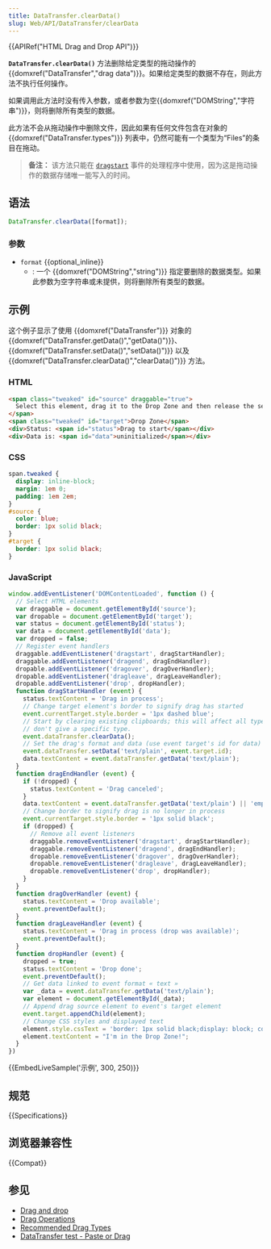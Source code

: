 ```yaml
---
title: DataTransfer.clearData()
slug: Web/API/DataTransfer/clearData
---
```


{{APIRef("HTML Drag and Drop API")}}

**`DataTransfer.clearData()`** 方法删除给定类型的拖动操作的 {{domxref("DataTransfer","drag data")}}。如果给定类型的数据不存在，则此方法不执行任何操作。

如果调用此方法时没有传入参数，或者参数为空{{domxref("DOMString","字符串")}}，则将删除所有类型的数据。

此方法不会从拖动操作中删除文件，因此如果有任何文件包含在对象的 {{domxref("DataTransfer.types")}} 列表中，仍然可能有一个类型为“Files”的条目在拖动。

> **备注：** 该方法只能在 [`dragstart`](/zh-CN/docs/Web/API/HTMLElement/dragstart_event) 事件的处理程序中使用，因为这是拖动操作的数据存储唯一能写入的时间。

## 语法

```js
DataTransfer.clearData([format]);
```

### 参数

- `format` {{optional_inline}}
  - : 一个 {{domxref("DOMString","string")}} 指定要删除的数据类型。如果此参数为空字符串或未提供，则将删除所有类型的数据。

## 示例

这个例子显示了使用 {{domxref("DataTransfer")}} 对象的 {{domxref("DataTransfer.getData()","getData()")}}、{{domxref("DataTransfer.setData()","setData()")}} 以及 {{domxref("DataTransfer.clearData()","clearData()")}} 方法。

### HTML

```html
<span class="tweaked" id="source" draggable="true">
  Select this element, drag it to the Drop Zone and then release the selection to move the element.
</span>
<span class="tweaked" id="target">Drop Zone</span>
<div>Status: <span id="status">Drag to start</span></div>
<div>Data is: <span id="data">uninitialized</span></div>
```

### CSS

```css
span.tweaked {
  display: inline-block;
  margin: 1em 0;
  padding: 1em 2em;
}
#source {
  color: blue;
  border: 1px solid black;
}
#target {
  border: 1px solid black;
}
```

### JavaScript

```js
window.addEventListener('DOMContentLoaded', function () {
  // Select HTML elements
  var draggable = document.getElementById('source');
  var dropable = document.getElementById('target');
  var status = document.getElementById('status');
  var data = document.getElementById('data');
  var dropped = false;
  // Register event handlers
  draggable.addEventListener('dragstart', dragStartHandler);
  draggable.addEventListener('dragend', dragEndHandler);
  dropable.addEventListener('dragover', dragOverHandler);
  dropable.addEventListener('dragleave', dragLeaveHandler);
  dropable.addEventListener('drop', dropHandler);
  function dragStartHandler (event) {
    status.textContent = 'Drag in process';
    // Change target element's border to signify drag has started
    event.currentTarget.style.border = '1px dashed blue';
    // Start by clearing existing clipboards; this will affect all types since we
    // don't give a specific type.
    event.dataTransfer.clearData();
    // Set the drag's format and data (use event target's id for data)
    event.dataTransfer.setData('text/plain', event.target.id);
    data.textContent = event.dataTransfer.getData('text/plain');
  }
  function dragEndHandler (event) {
    if (!dropped) {
      status.textContent = 'Drag canceled';
    }
    data.textContent = event.dataTransfer.getData('text/plain') || 'empty';
    // Change border to signify drag is no longer in process
    event.currentTarget.style.border = '1px solid black';
    if (dropped) {
      // Remove all event listeners
      draggable.removeEventListener('dragstart', dragStartHandler);
      draggable.removeEventListener('dragend', dragEndHandler);
      dropable.removeEventListener('dragover', dragOverHandler);
      dropable.removeEventListener('dragleave', dragLeaveHandler);
      dropable.removeEventListener('drop', dropHandler);
    }
  }
  function dragOverHandler (event) {
    status.textContent = 'Drop available';
    event.preventDefault();
  }
  function dragLeaveHandler (event) {
    status.textContent = 'Drag in process (drop was available)';
    event.preventDefault();
  }
  function dropHandler (event) {
    dropped = true;
    status.textContent = 'Drop done';
    event.preventDefault();
    // Get data linked to event format « text »
    var _data = event.dataTransfer.getData('text/plain');
    var element = document.getElementById(_data);
    // Append drag source element to event's target element
    event.target.appendChild(element);
    // Change CSS styles and displayed text
    element.style.cssText = 'border: 1px solid black;display: block; color: red';
    element.textContent = "I'm in the Drop Zone!";
  }
})
```

{{EmbedLiveSample('示例', 300, 250)}}

## 规范

{{Specifications}}

## 浏览器兼容性

{{Compat}}

## 参见

- [Drag and drop](/zh-CN/docs/Web/API/HTML_Drag_and_Drop_API)
- [Drag Operations](/zh-CN/docs/Web/API/HTML_Drag_and_Drop_API/Drag_operations)
- [Recommended Drag Types](/zh-CN/docs/Web/API/HTML_Drag_and_Drop_API/Recommended_drag_types)
- [DataTransfer test - Paste or Drag](https://codepen.io/tech_query/pen/MqGgap)
